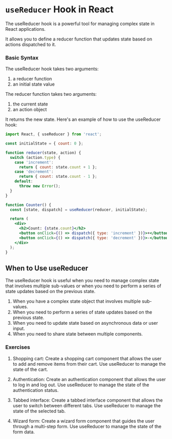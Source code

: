 # `useReducer` Hook in React
The useReducer hook is a powerful tool for managing complex state in React applications.

 It allows you to define a reducer function that updates state based on actions dispatched to it.

### Basic Syntax
The useReducer hook takes two arguments:
1. a reducer function  
2. an initial state value

The reducer function takes two arguments: 
1. the current state
2. an action object 

It returns the new state. Here's an example of how to use the useReducer hook:

``` jsx
import React, { useReducer } from 'react';

const initialState = { count: 0 };

function reducer(state, action) {
  switch (action.type) {
    case 'increment':
      return { count: state.count + 1 };
    case 'decrement':
      return { count: state.count - 1 };
    default:
      throw new Error();
  }
}

function Counter() {
  const [state, dispatch] = useReducer(reducer, initialState);

  return (
    <div>
      <h2>Count: {state.count}</h2>
      <button onClick={() => dispatch({ type: 'increment' })}>+</button>
      <button onClick={() => dispatch({ type: 'decrement' })}>-</button>
    </div>
  );
}

```

## When to Use useReducer
The useReducer hook is useful when you need to manage complex state that involves multiple sub-values or when you need to perform a series of state updates based on the previous state. 

1. When you have a complex state object that involves multiple sub-values.
2. When you need to perform a series of state updates based on the previous state.
3. When you need to update state based on asynchronous data or user input.
4. When you need to share state between multiple components.


### Exercises

1. Shopping cart: Create a shopping cart component that allows the user to add and remove items from their cart. Use useReducer to manage the state of the cart.

2. Authentication: Create an authentication component that allows the user to log in and log out. Use useReducer to manage the state of the authentication status.

3. Tabbed interface: Create a tabbed interface component that allows the user to switch between different tabs. Use useReducer to manage the state of the selected tab.

3. Wizard form: Create a wizard form component that guides the user through a multi-step form. Use useReducer to manage the state of the form data.
